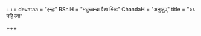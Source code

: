 +++
devataa = "इन्द्रः"
RShiH = "मधुच्छन्दा वैश्वामित्रः"
ChandaH = "अनुष्टुप्"
title = "०८ नहि त्वा"

+++
